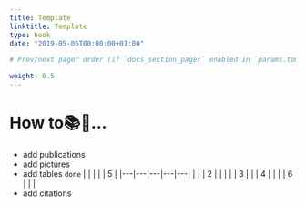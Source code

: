 ```yaml
---
title: Template
linktitle: Template
type: book
date: "2019-05-05T00:00:00+01:00"

# Prev/next pager order (if `docs_section_pager` enabled in `params.toml`)

weight: 0.5
---
```


# How to📚🤩...

- add publications
- add pictures
- add tables `done`
|   |   |   |   | 5 |
|---|---|---|---|---|
|   |   | 2 |   |   |
|   | 3 |   |   | 4 |
|   |   | 6 |   |   |
- add citations


